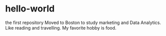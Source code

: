 # hello-world
the first repository
Moved to Boston to study marketing and Data Analytics. 
Like reading and travelling.
My favorite hobby is food.
